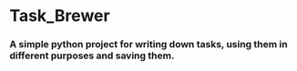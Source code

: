 # Task_Brewer

### A simple python project for writing down tasks, using them in different purposes and saving them.
